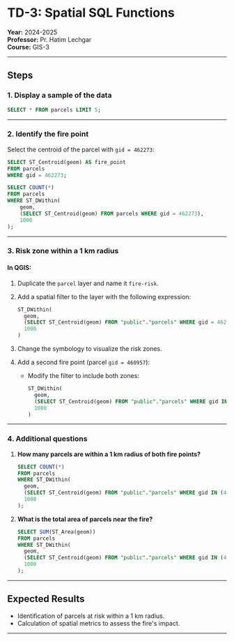 # TD-3: Spatial SQL Functions

**Year:** 2024-2025  
**Professor:** Pr. Hatim Lechgar  
**Course:** GIS-3  

---

## Steps

### 1. Display a sample of the data
```sql
SELECT * FROM parcels LIMIT 5;
```

---

### 2. Identify the fire point
Select the centroid of the parcel with `gid = 462273`:
```sql
SELECT ST_Centroid(geom) AS fire_point
FROM parcels
WHERE gid = 462273;
```
```sql
SELECT COUNT(*)
FROM parcels
WHERE ST_DWithin(
    geom,
    (SELECT ST_Centroid(geom) FROM parcels WHERE gid = 462273),
    1000
);
```

---

### 3. Risk zone within a 1 km radius
#### In QGIS:
1. Duplicate the `parcel` layer and name it `fire-risk`.
2. Add a spatial filter to the layer with the following expression:
   ```sql
   ST_DWithin(
     geom, 
     (SELECT ST_Centroid(geom) FROM "public"."parcels" WHERE gid = 462273), 
     1000
   )
   ```
3. Change the symbology to visualize the risk zones.

4. Add a second fire point (parcel `gid = 460957`):
   - Modify the filter to include both zones:
     ```sql
     ST_DWithin(
       geom, 
       (SELECT ST_Centroid(geom) FROM "public"."parcels" WHERE gid IN (462273, 460957)), 
       1000
     )
     ```

---

### 4. Additional questions
1. **How many parcels are within a 1 km radius of both fire points?**
   ```sql
   SELECT COUNT(*)
   FROM parcels
   WHERE ST_DWithin(
     geom, 
     (SELECT ST_Centroid(geom) FROM "public"."parcels" WHERE gid IN (460957, 462273)), 
     1000
   );
   ```

2. **What is the total area of parcels near the fire?**
   ```sql
   SELECT SUM(ST_Area(geom))
   FROM parcels
   WHERE ST_DWithin(
     geom, 
     (SELECT ST_Centroid(geom) FROM "public"."parcels" WHERE gid IN (460957, 462273)), 
     1000
   );
   ```

---

## Expected Results
- Identification of parcels at risk within a 1 km radius.
- Calculation of spatial metrics to assess the fire's impact.

---

